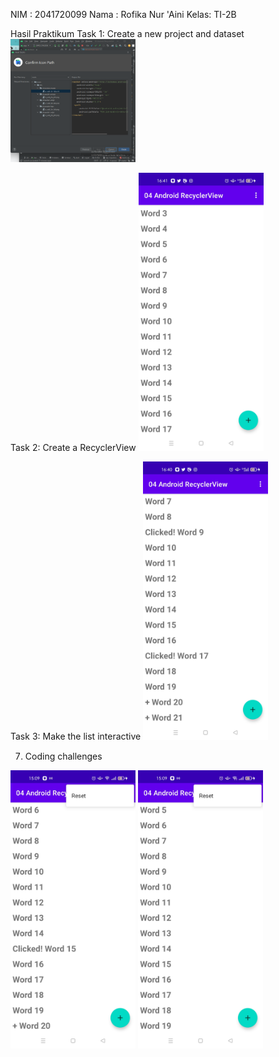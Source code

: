 NIM  : 2041720099
Nama : Rofika Nur 'Aini
Kelas: TI-2B

Hasil Praktikum
Task 1: Create a new project and dataset
<img src="images/task1.png" alt="drawing" width="200"/>

Task 2: Create a RecyclerView
<img src="images/task2.jpg" alt="drawing" width="200"/>

Task 3: Make the list interactive
<img src="images/task3.jpg" alt="drawing" width="200"/>

7. Coding challenges
<img src="images/codechal1.jpg" alt="drawing" width="200"/>
<img src="images/codechal2.jpg" alt="drawing" width="200"/>
